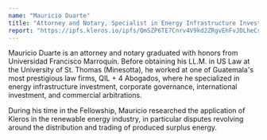 ```yaml
---
name: "Mauricio Duarte"
title: "Attorney and Notary, Specialist in Energy Infrastructure Investment Law"
report: "https://ipfs.kleros.io/ipfs/QmSZP6TE7Cnrv4V9kd2ZRgvEhFvJDLheCsP6BdZThZBkCC"
---
```


Mauricio Duarte is an attorney and notary graduated with honors from Universidad Francisco Marroquín. Before obtaining his LL.M. in US Law at the University of St. Thomas (Minesotta), he worked at one of Guatemala's most prestigious law firms, QIL + 4 Abogados, where he specialized in energy infrastructure investment, corporate governance, international investment, and commercial arbitrations.

During his time in the Fellowship, Mauricio researched the application of Kleros in the renewable energy industry, in particular disputes revolving around the distribution and trading of produced surplus energy.
